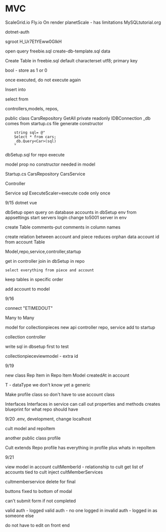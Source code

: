 # MVC

ScaleGrid.io
Fly.io
On render
planetScale - has limitations
MySQLtutorial.org

dotnet-auth

sgroot
H_Ur7E1YEww0GIkH

open query
freebie.sql
create-db-template.sql
data

Create Table in freebie.sql
default characterset utf8;
primary key

bool - store as 1 or 0

once executed, do not execute again

Insert into

select from 

controllers,models, repos, 

public class CarsRepository
    GetAll
    private readonly IDBConnection _db
        comes from startup.cs file
        generate constructor

        string sql= @"
        Select * from cars;
        _db.Query<Car>(sql)
        "

dbSetup.sql for repo
execute

model
prop
no constructor needed in model

Startup.cs
    CarsRepository
    CarsService

Controller

Service sql
ExecuteScaler=execute code only once

9/15
dotnet vue

dbSetup
open query on database
accounts in dbSetup
env from appsettings
start servers
login
change to5001 server in env

create Table
comments-put comments in column names

create relation between  account and piece
    reduces orphan data
account id from account Table

Model,repo,service,controller,startup

get in controller
join in dbSetup
    in repo
    
    select everything from piece and account
keep tables in specific order 

add account to model

9/16

connect "ETIMEDOUT"

Many to Many

model for collectionpieces
new api controller
repo, service
    add to startup

collection controller
    
write sql in dbsetup first to test

collectionpieceviewmodel - extra id

9/19

new class Rep Item in Repo Item Model
createdAt in account

T - dataType we don't know yet
a generic

Make profile class so don't have to use account class

Interfaces
    Interfaces in service
    can call out properties and methods
    creates blueprint for what repo should have

9/20
.env, development, change localhost

cult model and repoItem

another public class profile

Cult extends Repo
profile has everything in profile plus whats in repoItem

9/21

view model in account
cultMemberId - relationship to cult
get list of accounts tied to cult
inject cultMemberServices

cultmemberservice delete for final

buttons fixed to bottom of modal

can't submit form if not completed

valid auth - logged
valid auth - no one logged in
invalid auth - logged in as someone else

do not have to edit on front end

